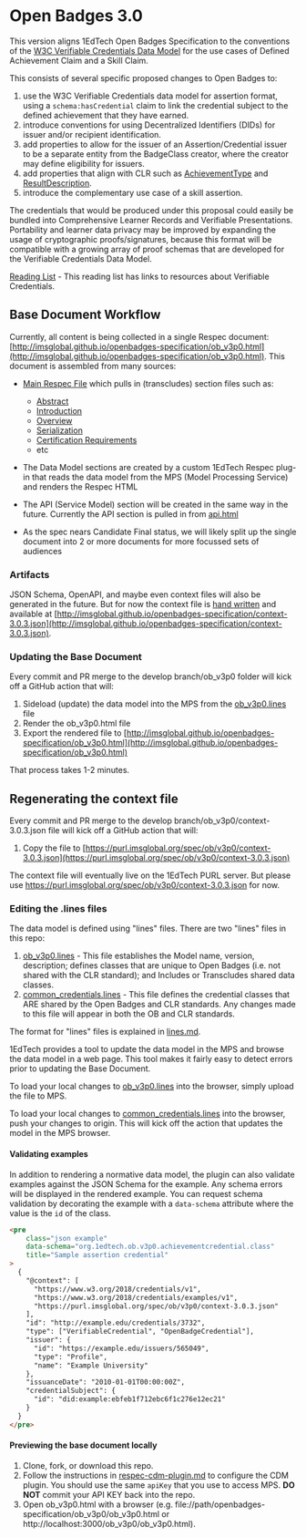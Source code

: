 # Open Badges 3.0

This version aligns 1EdTech Open Badges Specification to the conventions of the [W3C Verifiable Credentials Data Model](https://w3c.github.io/vc-data-model/) for the use cases of Defined Achievement Claim and a Skill Claim.

This consists of several specific proposed changes to Open Badges to:

1. use the W3C Verifiable Credentials data model for assertion format, using a `schema:hasCredential` claim to link the credential subject to the defined achievement that they have earned.
2. introduce conventions for using Decentralized Identifiers (DIDs) for issuer and/or recipient identification.
3. add properties to allow for the issuer of an Assertion/Credential issuer to be a separate entity from the BadgeClass creator, where the creator may define eligibility for issuers.
4. add properties that align with CLR such as [AchievementType](https://purl.imsglobal.org/spec/clr/v1p0/context/clr_v1p0.html#dtExtensibleAchievementType) and [ResultDescription](https://purl.imsglobal.org/spec/clr/v1p0/context/clr_v1p0.html#dtResultDescription).
5. introduce the complementary use case of a skill assertion.

The credentials that would be produced under this proposal could easily be bundled into Comprehensive Learner Records and Verifiable Presentations. Portability and learner data privacy may be improved by expanding the usage of cryptographic proofs/signatures, because this format will be compatible with a growing array of proof schemas that are developed for the Verifiable Credentials Data Model.

[Reading List](readinglist.md) - This reading list has links to resources about Verifiable Credentials.

## Base Document Workflow

Currently, all content is being collected in a single Respec document: [http://imsglobal.github.io/openbadges-specification/ob_v3p0.html](http://imsglobal.github.io/openbadges-specification/ob_v3p0.html). This document is assembled from many sources:

-   [Main Respec File](ob_v3p0.html) which pulls in (transcludes) section files such as:

    -   [Abstract](abstract.md)
    -   [Introduction](introduction.md)
    -   [Overview](overview.md)
    -   [Serialization](serialization.md)
    -   [Certification Requirements](certification.md)
    -   etc

-   The Data Model sections are created by a custom 1EdTech Respec plug-in that reads the data model from the MPS (Model Processing Service) and renders the Respec HTML
-   The API (Service Model) section will be created in the same way in the future. Currently the API section is pulled in from [api.html](api.html)
-   As the spec nears Candidate Final status, we will likely split up the single document into 2 or more documents for more focussed sets of audiences

### Artifacts

JSON Schema, OpenAPI, and maybe even context files will also be generated in the future. But for now the context file is [hand written](context-3.0.3.json) and available at [http://imsglobal.github.io/openbadges-specification/context-3.0.3.json](http://imsglobal.github.io/openbadges-specification/context-3.0.3.json).

### Updating the Base Document

Every commit and PR merge to the develop branch/ob_v3p0 folder will kick off a GitHub action that will:

1. Sideload (update) the data model into the MPS from the [ob_v3p0.lines](ob_v3p0.lines) file
2. Render the ob_v3p0.html file
3. Export the rendered file to [http://imsglobal.github.io/openbadges-specification/ob_v3p0.html](http://imsglobal.github.io/openbadges-specification/ob_v3p0.html)

That process takes 1-2 minutes.

## Regenerating the context file

Every commit and PR merge to the develop branch/ob_v3p0/context-3.0.3.json file will kick off a GitHub action that will:

1. Copy the file to [https://purl.imsglobal.org/spec/ob/v3p0/context-3.0.3.json](https://purl.imsglobal.org/spec/ob/v3p0/context-3.0.3.json)

The context file will eventually live on the 1EdTech PURL server. But please use https://purl.imsglobal.org/spec/ob/v3p0/context-3.0.3.json for now.

### Editing the .lines files

The data model is defined using "lines" files. There are two "lines" files in this repo:

1. [ob_v3p0.lines](ob_v3p0.lines) - This file establishes the Model name, version, description; defines classes that are unique to Open Badges (i.e. not shared with the CLR standard); and Includes or Transcludes shared data classes.
2. [common_credentials.lines](common_credentials.lines) - This file defines the credential classes that ARE shared by the Open Badges and CLR standards. Any changes made to this file will appear in both the OB and CLR standards.

The format for "lines" files is explained in [lines.md](lines.md).

1EdTech provides a tool to update the data model in the MPS and browse the data model in a web page. This tool makes it fairly easy to detect errors prior to updating the Base Document.

To load your local changes to [ob_v3p0.lines](ob_v3p0.lines) into the browser, simply upload the file to MPS.

To load your local changes to [common_credentials.lines](common_credentials.lines) into the browser, push your changes to origin. This will kick off the action that updates the model in the MPS browser.

#### Validating examples

In addition to rendering a normative data model, the plugin can also validate examples against the JSON Schema for the example. Any schema errors will be displayed in the rendered example. You can request schema validation by decorating the example with a `data-schema` attribute where the value is the `id` of the class.

```html
<pre
    class="json example"
    data-schema="org.1edtech.ob.v3p0.achievementcredential.class"
    title="Sample assertion credential"
>
  {
    "@context": [
      "https://www.w3.org/2018/credentials/v1",
      "https://www.w3.org/2018/credentials/examples/v1",
      "https://purl.imsglobal.org/spec/ob/v3p0/context-3.0.3.json"
    ],
    "id": "http://example.edu/credentials/3732",
    "type": ["VerifiableCredential", "OpenBadgeCredential"],
    "issuer": {
      "id": "https://example.edu/issuers/565049",
      "type": "Profile",
      "name": "Example University"
    },
    "issuanceDate": "2010-01-01T00:00:00Z",
    "credentialSubject": {
      "id": "did:example:ebfeb1f712ebc6f1c276e12ec21"
    }
  }
</pre>
```

#### Previewing the base document locally

1. Clone, fork, or download this repo.
2. Follow the instructions in [respec-cdm-plugin.md](respec-cdm-plugin.md) to configure the CDM plugin. You should use the same `apiKey` that you use to access MPS. **DO NOT** commit your API KEY back into the repo.
3. Open ob_v3p0.html with a browser (e.g. file://path/openbadges-specification/ob_v3p0/ob_v3p0.html or http://localhost:3000/ob_v3p0/ob_v3p0.html).
